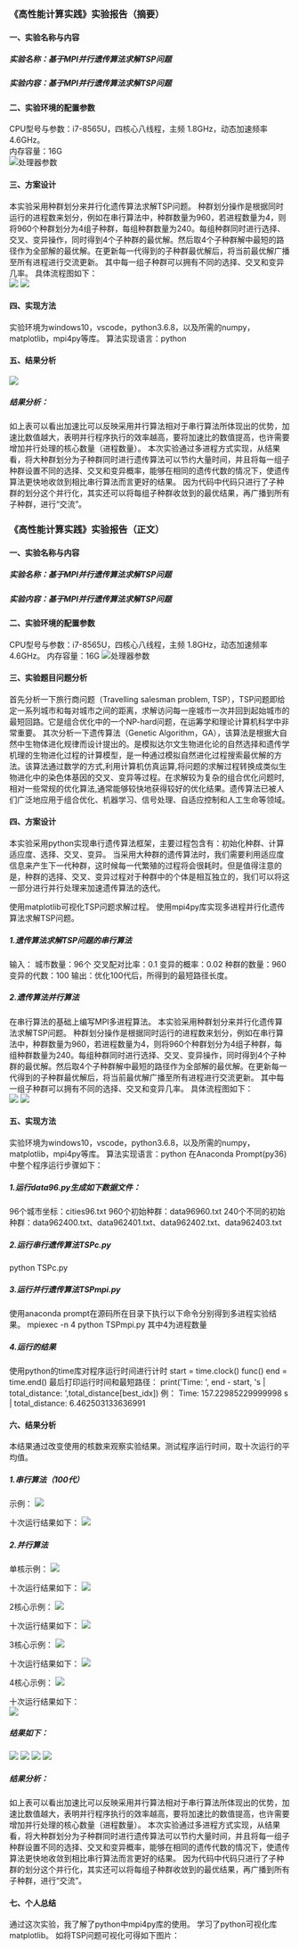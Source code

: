 ### 《高性能计算实践》实验报告（摘要）  

#### 一、实验名称与内容
##### 实验名称：基于MPI并行遗传算法求解TSP问题
##### 实验内容：基于MPI并行遗传算法求解TSP问题  

#### 二、实验环境的配置参数
CPU型号与参数：i7-8565U，四核心八线程，主频 1.8GHz，动态加速频率 4.6GHz。  
内存容量：16G  
![处理器参数](https://github.com/Gongyihang/MPIGA/blob/master/pictures/%E5%A4%84%E7%90%86%E5%99%A8%E5%8F%82%E6%95%B0.png)  

#### 三、方案设计
本实验采用种群划分来并行化遗传算法求解TSP问题。
种群划分操作是根据同时运行的进程数来划分，例如在串行算法中，种群数量为960，若进程数量为4，则将960个种群划分为4组子种群，每组种群数量为240。每组种群同时进行选择、交叉、变异操作，同时得到4个子种群的最优解。然后取4个子种群解中最短的路径作为全部解的最优解。在更新每一代得到的子种群最优解后，将当前最优解广播至所有进程进行交流更新。
其中每一组子种群可以拥有不同的选择、交叉和变异几率。
具体流程图如下：  
![](https://github.com/Gongyihang/MPIGA/blob/master/pictures/GA%E6%B5%81%E7%A8%8B%E5%9B%BE.png)
![](https://github.com/Gongyihang/MPIGA/blob/master/pictures/GA%E6%B5%81%E7%A8%8B%E5%9B%BE2.png)

#### 四、实现方法
实验环境为windows10，vscode，python3.6.8，以及所需的numpy，matplotlib，mpi4py等库。
算法实现语言：python  

#### 五、结果分析  
![](https://github.com/Gongyihang/MPIGA/blob/master/pictures/GA%E7%BB%93%E6%9E%9C%E5%88%86%E6%9E%90.png)
 
##### 结果分析：
如上表可以看出加速比可以反映采用并行算法相对于串行算法所体现出的优势，加速比数值越大，表明并行程序执行的效率越高，要将加速比的数值提高，也许需要增加并行处理的核心数量（进程数量）。
本次实验通过多进程方式实现，从结果看，将大种群划分为子种群同时进行遗传算法可以节约大量时间，并且将每一组子种群设置不同的选择、交叉和变异概率，能够在相同的遗传代数的情况下，使遗传算法更快地收敛到相比串行算法而言更好的结果。
因为代码中代码只进行了子种群的划分这个并行化，其实还可以将每组子种群收敛到的最优结果，再广播到所有子种群，进行“交流”。
 
### 《高性能计算实践》实验报告（正文）

#### 一、实验名称与内容
##### 实验名称：基于MPI并行遗传算法求解TSP问题
##### 实验内容：基于MPI并行遗传算法求解TSP问题  

#### 二、实验环境的配置参数
CPU型号与参数：i7-8565U，四核心八线程，主频 1.8GHz，动态加速频率 4.6GHz。
内存容量：16G
![处理器参数](https://github.com/Gongyihang/MPIGA/blob/master/pictures/%E5%A4%84%E7%90%86%E5%99%A8%E5%8F%82%E6%95%B0.png)  

#### 三、实验题目问题分析  
首先分析一下旅行商问题（Travelling salesman problem, TSP），TSP问题即给定一系列城市和每对城市之间的距离，求解访问每一座城市一次并回到起始城市的最短回路。它是组合优化中的一个NP-hard问题，在运筹学和理论计算机科学中非常重要。
其次分析一下遗传算法（Genetic Algorithm，GA），该算法是根据大自然中生物体进化规律而设计提出的。是模拟达尔文生物进化论的自然选择和遗传学机理的生物进化过程的计算模型，是一种通过模拟自然进化过程搜索最优解的方法。该算法通过数学的方式,利用计算机仿真运算,将问题的求解过程转换成类似生物进化中的染色体基因的交叉、变异等过程。在求解较为复杂的组合优化问题时,相对一些常规的优化算法,通常能够较快地获得较好的优化结果。遗传算法已被人们广泛地应用于组合优化、机器学习、信号处理、自适应控制和人工生命等领域。  

#### 四、方案设计
本实验采用python实现串行遗传算法框架，主要过程包含有：初始化种群、计算适应度、选择、交叉、变异。
当采用大种群的遗传算法时，我们需要利用适应度信息来产生下一代种群，这时候每一代繁殖的过程将会很耗时。但是值得注意的是，种群的选择、交叉、变异过程对于种群中的个体是相互独立的，我们可以将这一部分进行并行处理来加速遗传算法的迭代。  

使用matplotlib可视化TSP问题求解过程。
使用mpi4py库实现多进程并行化遗传算法求解TSP问题。
##### 1.遗传算法求解TSP问题的串行算法
输入：
城市数量：96个
交叉配对比率：0.1
变异的概率：0.02
种群的数量：960
变异的代数：100
输出：优化100代后，所得到的最短路径长度。  

##### 2.遗传算法并行算法
在串行算法的基础上编写MPI多进程算法。
本实验采用种群划分来并行化遗传算法求解TSP问题。
种群划分操作是根据同时运行的进程数来划分，例如在串行算法中，种群数量为960，若进程数量为4，则将960个种群划分为4组子种群，每组种群数量为240。每组种群同时进行选择、交叉、变异操作，同时得到4个子种群的最优解。然后取4个子种群解中最短的路径作为全部解的最优解。在更新每一代得到的子种群最优解后，将当前最优解广播至所有进程进行交流更新。
其中每一组子种群可以拥有不同的选择、交叉和变异几率。
具体流程图如下：  
![](https://github.com/Gongyihang/MPIGA/blob/master/pictures/GA%E6%B5%81%E7%A8%8B%E5%9B%BE.png)
![](https://github.com/Gongyihang/MPIGA/blob/master/pictures/GA%E6%B5%81%E7%A8%8B%E5%9B%BE2.png)  

#### 五、实现方法
实验环境为windows10，vscode，python3.6.8，以及所需的numpy，matplotlib，mpi4py等库。
算法实现语言：python
在Anaconda Prompt(py36)中整个程序运行步骤如下：  
##### 1.运行data96.py生成如下数据文件：
96个城市坐标：cities96.txt
960个初始种群：data96960.txt
240个不同的初始种群：data962400.txt、data962401.txt、data962402.txt、data962403.txt
##### 2.运行串行遗传算法TSPc.py
python TSPc.py
##### 3.运行并行遗传算法TSPmpi.py
使用anaconda prompt在源码所在目录下执行以下命令分别得到多进程实验结果。
mpiexec -n 4 python TSPmpi.py
其中4为进程数量
##### 4.运行的结果
使用python的time库对程序运行时间进行计时
start = time.clock()
func()
end = time.end()
最后打印运行时间和最短路径：
print('Time: ', end - start, 's | total_distance: ',total_distance[best_idx])
例：
Time:  157.22985229999998 s | total_distance:  6.462503133636991	

#### 六、结果分析
本结果通过改变使用的核数来观察实验结果。测试程序运行时间，取十次运行的平均值。  

##### 1.串行算法（100代）
示例：
![](https://github.com/Gongyihang/MPIGA/blob/master/pictures/GA%E4%B8%B2%E8%A1%8C%EF%BC%88100%E4%BB%A3%EF%BC%89.png)  

十次运行结果如下：
![](https://github.com/Gongyihang/MPIGA/blob/master/pictures/GA%E4%B8%B2%E8%A1%8C%EF%BC%88100%E4%BB%A3%EF%BC%89_res.png)  

##### 2.并行算法
单核示例：
![](https://github.com/Gongyihang/MPIGA/blob/master/pictures/%E5%B9%B6%E8%A1%8C%E5%8D%95%E6%A0%B8GA.png)  

十次运行结果如下：
![](https://github.com/Gongyihang/MPIGA/blob/master/pictures/%E5%B9%B6%E8%A1%8C%E5%8D%95%E6%A0%B8GA_res.png)

2核心示例：
![](https://github.com/Gongyihang/MPIGA/blob/master/pictures/%E5%B9%B6%E8%A1%8C2%E6%A0%B8GA.png)  

十次运行结果如下：
![](https://github.com/Gongyihang/MPIGA/blob/master/pictures/%E5%B9%B6%E8%A1%8C2%E6%A0%B8GA_res.png)

3核心示例：
![](https://github.com/Gongyihang/MPIGA/blob/master/pictures/%E5%B9%B6%E8%A1%8C3%E6%A0%B8GA.png)  

十次运行结果如下：
![](https://github.com/Gongyihang/MPIGA/blob/master/pictures/%E5%B9%B6%E8%A1%8C3%E6%A0%B8GA_res.png)

4核心示例：
![](https://github.com/Gongyihang/MPIGA/blob/master/pictures/%E5%B9%B6%E8%A1%8C4%E6%A0%B8GA.png)  

十次运行结果如下：  
![](https://github.com/Gongyihang/MPIGA/blob/master/pictures/%E5%B9%B6%E8%A1%8C4%E6%A0%B8GA_res.png)  

##### 结果如下：
![](https://github.com/Gongyihang/MPIGA/blob/master/pictures/GA%E7%BB%93%E6%9E%9C1.png)
![](https://github.com/Gongyihang/MPIGA/blob/master/pictures/GA%E7%BB%93%E6%9E%9C2.png)
![](https://github.com/Gongyihang/MPIGA/blob/master/pictures/GA%E7%BB%93%E6%9E%9C3.png)
![](https://github.com/Gongyihang/MPIGA/blob/master/pictures/GA%E7%BB%93%E6%9E%9C4.png)
 
##### 结果分析：  
如上表可以看出加速比可以反映采用并行算法相对于串行算法所体现出的优势，加速比数值越大，表明并行程序执行的效率越高，要将加速比的数值提高，也许需要增加并行处理的核心数量（进程数量）。
本次实验通过多进程方式实现，从结果看，将大种群划分为子种群同时进行遗传算法可以节约大量时间，并且将每一组子种群设置不同的选择、交叉和变异概率，能够在相同的遗传代数的情况下，使遗传算法更快地收敛到相比串行算法而言更好的结果。
因为代码中代码只进行了子种群的划分这个并行化，其实还可以将每组子种群收敛到的最优结果，再广播到所有子种群，进行“交流”。  

#### 七、个人总结  

通过这次实验，我了解了python中mpi4py库的使用。
学习了python可视化库matplotlib。
如将TSP问题可视化可得如下图片：